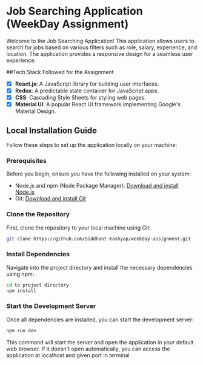
# Job Searching Application (WeekDay Assignment)

Welcome to the Job Searching Application! This application allows users to search for jobs based on various filters such as role, salary, experience, and location. The application provides a responsive design for a seamless user experience.


##Tech Stack Followed for the Assignment 
- [x] **React.js**: A JavaScript library for building user interfaces.
- [x] **Redux**: A predictable state container for JavaScript apps.
- [x] **CSS**: Cascading Style Sheets for styling web pages.
- [x] **Material UI**: A popular React UI framework implementing Google's Material Design.

## Local Installation Guide

Follow these steps to set up the application locally on your machine:

### Prerequisites

Before you begin, ensure you have the following installed on your system:

- Node.js and npm (Node Package Manager): [Download and install Node.js](https://nodejs.org/)
- Git: [Download and install Git](https://git-scm.com/)

### Clone the Repository

First, clone the repository to your local machine using Git:

```bash
git clone https://github.com/Siddhant-Kashyap/weekday-assignment.git
```


### Install Dependencies

Navigate into the project directory and install the necessary dependencies using npm:

```bash
cd to project directory
npm install
```

### Start the Development Server

Once all dependencies are installed, you can start the development server:

```bash
npm run dev
```

This command will start the server and open the application in your default web browser. If it doesn't open automatically, you can access the application at localhost and given port in terminal

